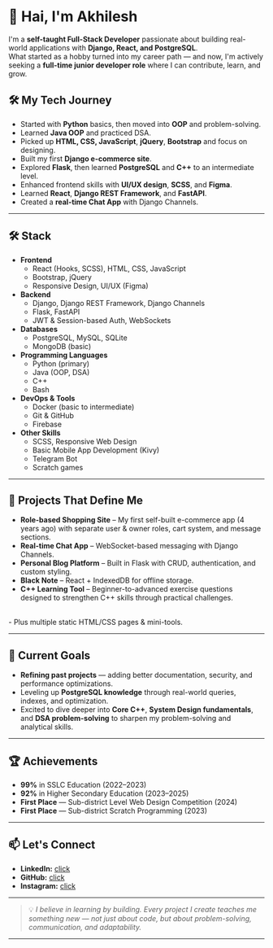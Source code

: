# 👋 Hai, I'm Akhilesh 

I'm a **self-taught Full-Stack Developer** passionate about building real-world applications with **Django, React, and PostgreSQL**.  
What started as a hobby turned into my career path — and now, I'm actively seeking a **full-time junior developer role** where I can contribute, learn, and grow.

## 🛠 My Tech Journey

- Started with **Python** basics, then moved into **OOP** and problem-solving.
- Learned **Java OOP** and practiced DSA.
- Picked up **HTML, CSS, JavaScript**, **jQuery**, **Bootstrap** and focus on designing.
- Built my first **Django e-commerce site**.
- Explored **Flask**, then learned **PostgreSQL** and **C++** to an intermediate level.
- Enhanced frontend skills with **UI/UX design**, **SCSS**, and **Figma**.
- Learned **React**, **Django REST Framework**, and **FastAPI**.
- Created a **real-time Chat App** with Django Channels.

---

## 🛠️ Stack

- **Frontend**
    - React (Hooks, SCSS), HTML, CSS, JavaScript
    - Bootstrap, jQuery
    - Responsive Design, UI/UX (Figma)
- **Backend**
    - Django, Django REST Framework, Django Channels
    - Flask, FastAPI
    - JWT & Session-based Auth, WebSockets
- **Databases**
    - PostgreSQL, MySQL, SQLite
    - MongoDB (basic)
- **Programming Languages**
    - Python (primary)
    - Java (OOP, DSA)
    - C++ 
    - Bash
- **DevOps & Tools**
    - Docker (basic to intermediate)
    - Git & GitHub
    - Firebase
- **Other Skills**
    - SCSS, Responsive Web Design
    - Basic Mobile App Development (Kivy)
    - Telegram Bot 
    - Scratch games
---

## 📂 Projects That Define Me

- **Role-based Shopping Site** – My first self-built e-commerce app (4 years ago) with separate user & owner roles, cart system, and message sections.
- **Real-time Chat App** – WebSocket-based messaging with Django Channels.
- **Personal Blog Platform** – Built in Flask with CRUD, authentication, and custom styling.
- **Black Note** – React + IndexedDB for offline storage.
- **C++ Learning Tool** – Beginner-to-advanced exercise questions designed to strengthen C++ skills through practical challenges.
<br/>
- Plus multiple static HTML/CSS pages & mini-tools.

---
## 📌 Current Goals
- **Refining past projects** — adding better documentation, security, and performance optimizations.
- Leveling up **PostgreSQL knowledge** through real-world queries, indexes, and optimization.
- Excited to dive deeper into **Core C++**, **System Design fundamentals**, and **DSA problem-solving** to sharpen my problem-solving and analytical skills.

---

## 🏆 Achievements
- **99%** in SSLC Education (2022–2023)
- **92%** in Higher Secondary Education (2023–2025)
- **First Place** — Sub-district Level Web Design Competition (2024)
- **First Place** — Sub-district Scratch Programming (2023)

---

## 📫 Let's Connect
- **LinkedIn:** [click](https://www.linkedin.com/in/akhilesh-m-1835b6284)
- **GitHub:** [click](https://github.com/Akhilesh286)
- **Instagram:** [click](https://www.instagram.com/akhilesh.muralii/)

---

> 💡 *I believe in learning by building. Every project I create teaches me something new — not just about code, but about problem-solving, communication, and adaptability.*

---

